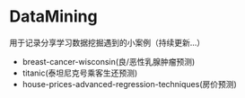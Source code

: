 # DataMining
用于记录分享学习数据挖掘遇到的小案例（持续更新...）<br>
- breast-cancer-wisconsin(良/恶性乳腺肿瘤预测)
- titanic(泰坦尼克号乘客生还预测)
- house-prices-advanced-regression-techniques(房价预测)
